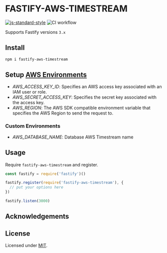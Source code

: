 # FASTIFY-AWS-TIMESTREAM

[![js-standard-style](https://img.shields.io/badge/code%20style-standard-brightgreen.svg?style=flat)](http://standardjs.com/)  ![CI workflow](https://github.com/gzileni/fastify-aws-timestream/workflows/CI%20workflow/badge.svg)

Supports Fastify versions `3.x`

## Install

```bash
npm i fastify-aws-timestream
```

## Setup [AWS Environments](https://docs.aws.amazon.com/cli/latest/userguide/cli-configure-envvars.html)

- *AWS_ACCESS_KEY_ID*: Specifies an AWS access key associated with an IAM user or role.
- *AWS_SECRET_ACCESS_KEY*: Specifies the secret key associated with the access key.
- *AWS_REGION*: The AWS SDK compatible environment variable that specifies the AWS Region to send the request to.

### Custom Environments

- *AWS_DATABASE_NAME*: Database AWS Timestream name

## Usage

Require `fastify-aws-timestream` and register.

```js
const fastify = require('fastify')()

fastify.register(require('fastify-aws-timestream'), {
  // put your options here
})

fastify.listen(3000)
```

## Acknowledgements

## License

Licensed under [MIT](./LICENSE).<br/> 

